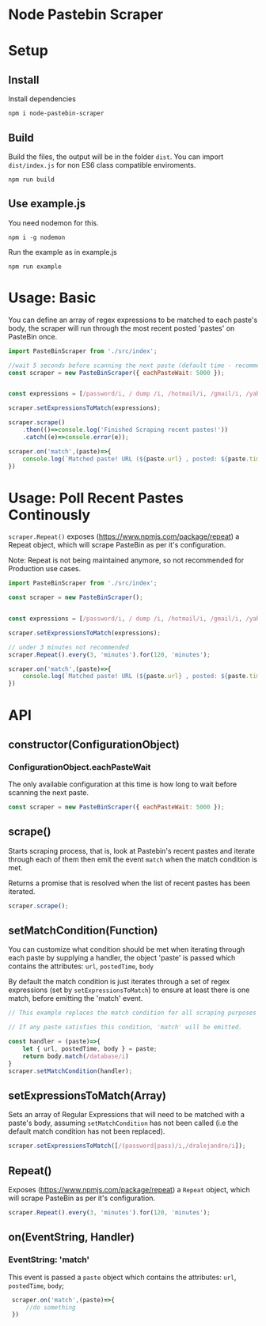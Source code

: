 # Node Pastebin Scraper

# Setup

## Install 
Install dependencies

```npm i node-pastebin-scraper```

## Build

Build the files, the output will be in the folder `dist`. You can import `dist/index.js` for non ES6 class compatible enviroments.

```npm run build```

## Use example.js

You need nodemon for this.

```npm i -g nodemon```

Run the example as in example.js

```npm run example```


# Usage: Basic 

You can define an array of regex expressions to be matched to each paste's body, the scraper will run through the most recent posted 'pastes' on PasteBin once.

```javascript
import PasteBinScraper from './src/index';

//wait 5 seconds before scanning the next paste (default time - recommended).
const scraper = new PasteBinScraper({ eachPasteWait: 5000 });


const expressions = [/password/i, / dump /i, /hotmail/i, /gmail/i, /yahoo/i, /hack/i, /leak/i, /db_pass/i, /db_password/i, /href/i, /class/i];

scraper.setExpressionsToMatch(expressions);

scraper.scrape()
    .then(()=>console.log('Finished Scraping recent pastes!'))
    .catch((e)=>console.error(e));

scraper.on('match',(paste)=>{
    console.log(`Matched paste! URL (${paste.url} , posted: ${paste.timePosted}`)
})
```

# Usage: Poll Recent Pastes Continously

`scraper.Repeat()` exposes (https://www.npmjs.com/package/repeat) a Repeat object, which will scrape PasteBin as per it's configuration.

Note: Repeat is not being maintained anymore, so not recommended for Production use cases.

```javascript
import PasteBinScraper from './src/index';

const scraper = new PasteBinScraper();


const expressions = [/password/i, / dump /i, /hotmail/i, /gmail/i, /yahoo/i, /hack/i, /leak/i, /db_pass/i, /db_password/i, /href/i, /class/i];

scraper.setExpressionsToMatch(expressions);

// under 3 minutes not recommended
scraper.Repeat().every(3, 'minutes').for(120, 'minutes');

scraper.on('match',(paste)=>{
    console.log(`Matched paste! URL (${paste.url} , posted: ${paste.timePosted}`)
})
```

# API

## constructor(ConfigurationObject)

### ConfigurationObject.eachPasteWait

The only available configuration at this time is how long to wait before scanning the next paste.

```javascript
const scraper = new PasteBinScraper({ eachPasteWait: 5000 });
```

## scrape()

Starts scraping process, that is, look at Pastebin's recent pastes and iterate through each of them then emit the event `match` when the match condition is met.

Returns a promise that is resolved when the list of recent pastes has been iterated.

```javascript
scraper.scrape();
```

## setMatchCondition(Function)

You can customize what condition should be met when iterating through each paste by supplying a handler, the object 'paste' is passed which contains the attributes: `url`, `postedTime`, `body`

By default the match condition is just iterates through a set of regex expressions (set by `setExpressionsToMatch`) to ensure at least there is one match, before emitting the 'match' event.

```javascript
// This example replaces the match condition for all scraping purposes

// If any paste satisfies this condition, 'match' will be emitted.

const handler = (paste)=>{
    let { url, postedTime, body } = paste;
    return body.match(/database/i)
}
scraper.setMatchCondition(handler);
```

## setExpressionsToMatch(Array)

Sets an array of Regular Expressions that will need to be matched with a paste's body, assuming `setMatchCondition` has not been called (i.e the default match condition has not been replaced).

```javascript
scraper.setExpressionsToMatch([/(password|pass)/i,/dralejandro/i]);
```

## Repeat()

Exposes (https://www.npmjs.com/package/repeat) a `Repeat` object, which will scrape PasteBin as per it's configuration.

```javascript
scraper.Repeat().every(3, 'minutes').for(120, 'minutes');
```

## on(EventString, Handler)

### EventString: 'match'

This event is passed a `paste` object which contains the attributes: `url`, `postedTime`, `body`;

```javascript
 scraper.on('match',(paste)=>{
     //do something
 })
```
